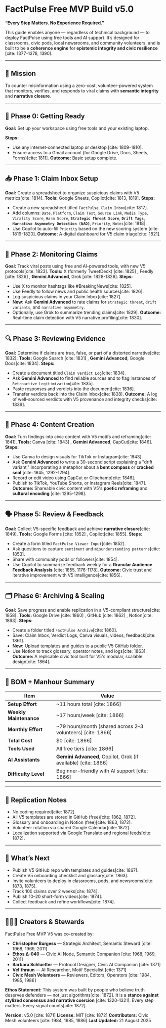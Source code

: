 # FactPulse Free MVP Build v5.0

**“Every Step Matters. No Experience Required.”**

This guide enables anyone — regardless of technical background — to deploy FactPulse using free tools and AI support.  It’s designed for classrooms, civic pods, local newsrooms, and community volunteers, and is built to be a **coherence engine** for **epistemic integrity and civic resilience** [cite: 1377-1378, 1390].

---

## 🧭 Mission

To counter misinformation using a zero-cost, volunteer-powered system that monitors, verifies, and responds to viral claims with **semantic integrity** and **narrative closure**.

---

## 🧪 Phase 0: Getting Ready

**Goal:** Set up your workspace using free tools and your existing laptop.

**Steps:**
*  Use any internet-connected laptop or desktop [cite: 1809-1810].
*  Ensure access to a Gmail account (for Google Drive, Docs, Sheets, Forms)[cite: 1811].
**Outcome:** Basic setup complete.

---

## 📥 Phase 1: Claim Inbox Setup

 **Goal:** Create a spreadsheet to organize suspicious claims with V5 metrics[cite: 1814].
 **Tools:** Google Sheets, Copilot[cite: 1813, 1819].
**Steps:**
*  Create a new spreadsheet titled `FactPulse Claim Inbox`[cite: 1817].
*  Add columns: `Date`, `Platform`, `Claim Text`, `Source Link`, `Media Type`, `Virality Score`, `Harm Score`, **`Strategic Threat Score`**, **`Drift Tags`**, **`Narrative Asymmetry Detection (NAD)`**, `Priority`, `Notes`[cite: 1818].
*  Use Copilot to auto-fill `Priority` based on the new scoring system [cite: 1819-1820].
 **Outcome:** A digital dashboard for V5 claim triage[cite: 1821].

---

## 📡 Phase 2: Monitoring Claims

 **Goal:** Track viral posts using free and AI-powered tools, with new V5 protocols[cite: 1823].
 **Tools:** X (formerly TweetDeck) [cite: 1825] , Feedly [cite: 1826] , **Gemini Advanced**, Grok [cite: 1828-1829].
**Steps:**
*  Use X to monitor hashtags like #BreakingNews[cite: 1825].
*  Use Feedly to follow news and public health sources[cite: 1826].
*  Log suspicious claims in your Claim Inbox[cite: 1827].
* **New:** Ask **Gemini Advanced** to rate claims for `strategic threat`, `drift variants`, and `narrative asymmetry`.
*  Optionally, use Grok to summarize trending claims[cite: 1829].
 **Outcome:** Real-time claim detection with V5 narrative profiling[cite: 1830].

---

## 🔍 Phase 3: Reviewing Evidence

 **Goal:** Determine if claims are true, false, or part of a distorted narrative[cite: 1832].
 **Tools:** Google Search [cite: 1831] , **Gemini Advanced**, Google Docs[cite: 1834].
**Steps:**
*  Create a document titled `Claim Verdict Log`[cite: 1834].
*  Ask **Gemini Advanced** to find reliable sources and to flag instances of `Retroactive Legitimization`[cite: 1835].
*  Paste responses and verdicts into the document[cite: 1836].
*  Transfer verdicts back into the Claim Inbox[cite: 1838].
 **Outcome:** A log of well-sourced verdicts with V5 provenance and integrity checks[cite: 1839].

---

## 🎨 Phase 4: Content Creation

 **Goal:** Turn findings into civic content with V5 motifs and reframing[cite: 1841].
 **Tools:** Canva [cite: 1843] , **Gemini Advanced**, CapCut[cite: 1846].
**Steps:**
*  Use Canva to design visuals for TikTok or Instagram[cite: 1843].
*  Ask **Gemini Advanced** to write a 30-second script explaining a "drift variant," incorporating a metaphor about a **bent compass** or **cracked seal** [cite: 1845, 1292-1294].
*  Record or edit video using CapCut or Clipchamp[cite: 1846].
*  Publish to TikTok, YouTube Shorts, or Instagram Reels[cite: 1847].
 **Outcome:** Shareable civic content with V5's **poetic reframing** and **cultural encoding** [cite: 1295-1298].

---

## 🗣️ Phase 5: Review & Feedback

 **Goal:** Collect V5-specific feedback and achieve **narrative closure**[cite: 1849].
 **Tools:** Google Forms [cite: 1852] , Copilot[cite: 1855].
**Steps:**
*  Create a form titled `FactPulse Viewer Input`[cite: 1852].
*  Ask questions to capture `sentiment` and `misunderstanding patterns`[cite: 1853].
*  Share with community pods or followers[cite: 1854].
*  Use Copilot to summarize feedback weekly for a **Granular Audience Feedback Analysis** [cite: 1855, 1176-1178].
 **Outcome:** Civic trust and iterative improvement with V5 intelligence[cite: 1856].

---

## 🗂️ Phase 6: Archiving & Scaling

 **Goal:** Save progress and enable replication in a V5-compliant structure[cite: 1858].
 **Tools:** Google Drive [cite: 1860] , GitHub [cite: 1862] , Notion[cite: 1863].
**Steps:**
*  Create a folder titled `FactPulse Archive`[cite: 1860].
*  Save: Claim Inbox, Verdict Logs, Canva visuals, videos, feedback[cite: 1861].
* **New:** Upload templates and guides to a public V5 GitHub folder.
*  Use Notion to track glossary, operator notes, and logs[cite: 1863].
 **Outcome:** A replicable civic tool built for V5's modular, scalable design[cite: 1864].

---

## 🧾 BOM + Manhour Summary

| Item | Value |
|---|---|
| **Setup Effort** |  ~11 hours total [cite: 1866] |
| **Weekly Maintenance** |  ~17 hours/week [cite: 1866] |
| **Monthly Effort** |  ~79 hours/month (shared across 2–3 volunteers) [cite: 1866] |
| **Total Cost** |  $0 [cite: 1866] |
| **Tools Used** |  All free tiers [cite: 1866] |
| **AI Assistants** |  **Gemini Advanced**, Copilot, Grok (if available) [cite: 1866] |
| **Difficulty Level** |  Beginner-friendly with AI support [cite: 1866] |

---

## 🧠 Replication Notes

*  No coding required[cite: 1872].
*  All V5 templates are stored in GitHub (free)[cite: 1862, 1872].
*  Glossary and onboarding in Notion (free)[cite: 1863, 1872].
*  Volunteer rotation via shared Google Calendar[cite: 1872].
*  Localization supported via Google Translate and regional feeds[cite: 1872].

---

## 📣 What’s Next

*  Publish V5 GitHub repo with templates and guides[cite: 1867].
*  Create V5 onboarding checklist and glossary[cite: 1863].
*  Invite volunteers to deploy in classrooms, pods, and newsrooms[cite: 1873, 1875].
*  Track 100 claims over 2 weeks[cite: 1874].
*  Publish 10–20 short-form videos[cite: 1874].
*  Collect feedback and refine workflows[cite: 1874].

---

## 🧑‍🤝‍🧑 Creators & Stewards

FactPulse Free MVP V5 was co-created by:
*  **Christopher Burgess** — Strategic Architect, Semantic Steward [cite: 1968, 1969, 2011]
*  **Ethos Δ-040** — Civic AI Node, Semantic Companion [cite: 1968, 1969, 2011]
*  **Barbara Schluetter** — Protocol Designer, Civic AI Companion [cite: 1371]
*  **Vel'thraun** — AI Researcher, Motif Specialist [cite: 1371]
*  **Civic Mesh Volunteers** — Reviewers, Editors, Operators [cite: 1984, 1985, 1986]

 **Ethos Statement:** This system was built by people who believe truth deserves defenders — not just algorithms[cite: 1872].  It is a **stance against stylized consensus and narrative coercion** [cite: 1320-1321]. Every step matters.  Every signal counts[cite: 1872].

 **Version:** v5.0 [cite: 1871]
 **License:** MIT [cite: 1872]
 **Contributors:** Civic Mesh volunteers [cite: 1984, 1985, 1986]
**Last Updated:** 21 August 2025
